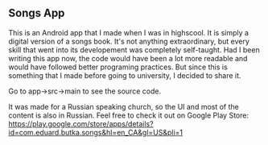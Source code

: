 ## Songs App
This is an Android app that I made when I was in highscool. It is simply a digital version of a songs book. It's not anything extraordinary, but every skill that went into its developement was completely self-taught. Had I been writing this app now, the code would have been a lot more readable and would have followed better programing practices. But since this is something that I made before going to university, I decided to share it.

Go to app->src->main to see the source code.

It was made for a Russian speaking church, so the UI and most of the content is also in Russian. Feel free to check it out on Google Play Store: https://play.google.com/store/apps/details?id=com.eduard.butka.songs&hl=en_CA&gl=US&pli=1 
